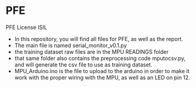 # PFE
PFE License ISIL

- In this repository, you will find all files for PFE, as well as the report.
- The main file is named serial_monitor_v0.1.py
- the training dataset raw files are in the MPU READINGS folder
- that same folder also contains the preprocessing code mputocsv.py, and will generate the csv file to use as training dataset.
- MPU_Arduino.ino is the file to upload to the arduino in order to make it work with the proper wiring with the MPU, as well as an LED on pin 12.
